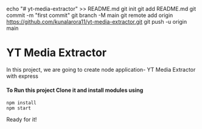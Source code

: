 echo "# yt-media-extractor" >> README.md
git init
git add README.md
git commit -m "first commit"
git branch -M main
git remote add origin https://github.com/kunalarora11/yt-media-extractor.git
git push -u origin main

# YT Media Extractor
In this project, we are going to create node application- YT Media Extractor with express

#### To Run this project Clone it and install modules using
```
npm install
npm start
```
Ready for it!